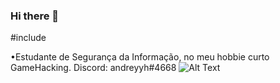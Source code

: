### Hi there 👋

<!--
**andreyyh/andreyyh** is a ✨ _special_ ✨ repository because its `README.md` (this file) appears on your GitHub profile.

Here are some ideas to get you started: 

- 🔭 I’m currently working on ...
- 🌱 I’m currently learning ...
- 👯 I’m looking to collaborate on ...
- 🤔 I’m looking for help with ...
- 💬 Ask me about ...
- 📫 How to reach me: ...
- 😄 Pronouns: ...
- ⚡ Fun fact: ...
-->
#include 


•Estudante de Segurança da Informação, no meu hobbie curto GameHacking.
Discord: andreyyh#4668
![Alt Text](https://media.giphy.com/media/vFKqnCdLPNOKc/giphy.gif)

